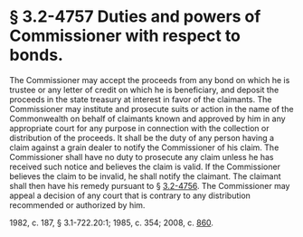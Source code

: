 # § 3.2-4757 Duties and powers of Commissioner with respect to bonds.

<p>The Commissioner may accept the proceeds from any bond on which he is trustee or any letter of credit on which he is beneficiary, and deposit the proceeds in the state treasury at interest in favor of the claimants. The Commissioner may institute and prosecute suits or action in the name of the Commonwealth on behalf of claimants known and approved by him in any appropriate court for any purpose in connection with the collection or distribution of the proceeds. It shall be the duty of any person having a claim against a grain dealer to notify the Commissioner of his claim. The Commissioner shall have no duty to prosecute any claim unless he has received such notice and believes the claim is valid. If the Commissioner believes the claim to be invalid, he shall notify the claimant. The claimant shall then have his remedy pursuant to § <a href='http://law.lis.virginia.gov/vacode/3.2-4756/'>3.2-4756</a>. The Commissioner may appeal a decision of any court that is contrary to any distribution recommended or authorized by him.</p><p>1982, c. 187, § 3.1-722.20:1; 1985, c. 354; 2008, c. <a href='http://lis.virginia.gov/cgi-bin/legp604.exe?081+ful+CHAP0860'>860</a>.</p>
